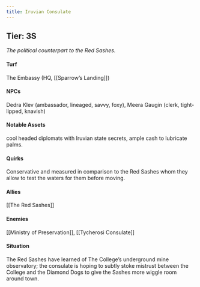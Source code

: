 ```yaml
---
title: Iruvian Consulate
---
```


## Tier: 3S
*The political counterpart to the Red Sashes.*

#### **Turf**
The Embassy (HQ, [[Sparrow’s Landing]]) 

#### **NPCs**
Dedra Klev (ambassador, lineaged, savvy, foxy), Meera Gaugin (clerk, tight-lipped, knavish) 

#### **Notable Assets**
cool headed diplomats with Iruvian state secrets, ample cash to lubricate palms.

#### **Quirks**
Conservative and measured in comparison to the Red Sashes whom they allow to test the waters for them before moving. 

#### **Allies**
[[The Red Sashes]]

#### **Enemies**
[[Ministry of Preservation]], [[Tycherosi Consulate]]

#### **Situation**
The Red Sashes have learned of The College’s underground mine observatory; the consulate is hoping to subtly stoke mistrust between the College and the Diamond Dogs to give the Sashes more wiggle room around town.